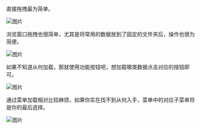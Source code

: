 直接拖拽最为简单。



![图片](https://mmbiz.qpic.cn/mmbiz_jpg/spZMU6icdHp7krXYWzX8cfoRMzvUZ6xhI3vibxjRW8vSQgga7NaNBibs4ysEjwUfAVbIECESLibI2g8M33DSngREiaQ/640?wx_fmt=jpeg&tp=webp&wxfrom=5&wx_lazy=1&wx_co=1)



浏览窗口拖拽也很简单，尤其是将常用的数据放到了固定的文件夹后，操作也很为简便。



![图片](https://mmbiz.qpic.cn/mmbiz_jpg/spZMU6icdHp7krXYWzX8cfoRMzvUZ6xhI1EIMezH1jjVTXg6zyAdMgEZbmqHV74KK8YtlmC0DiaVCVKuAW6Lg4kw/640?wx_fmt=jpeg&tp=webp&wxfrom=5&wx_lazy=1&wx_co=1)



如果不知道从何加载，那就使用功能按钮吧，想加载哪类数据点击对应的按钮即可。

![图片](https://mmbiz.qpic.cn/mmbiz_jpg/spZMU6icdHp7krXYWzX8cfoRMzvUZ6xhIO03oZYRBkAzrVlh6X34ZC3QLQFiaI5KRbDNDHRPB9sQPmWBEUGLOqeA/640?wx_fmt=jpeg&tp=webp&wxfrom=5&wx_lazy=1&wx_co=1)

通过菜单加载相对比较麻烦，如果你实在找不到从何入手，菜单中的对应子菜单将是你的最后选择。

![图片](https://mmbiz.qpic.cn/mmbiz_jpg/spZMU6icdHp7krXYWzX8cfoRMzvUZ6xhIOLBn1IuyUNCPbJPF9nOFwu2g5hxsB32lic3kMrIZGyhibgsdeDeRvVzw/640?wx_fmt=jpeg&tp=webp&wxfrom=5&wx_lazy=1&wx_co=1)